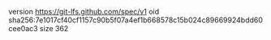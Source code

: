 version https://git-lfs.github.com/spec/v1
oid sha256:7e1017cf40cf1157c90b5f07a4ef1b668578c15b024c89669924bdd60cee0ac3
size 362
